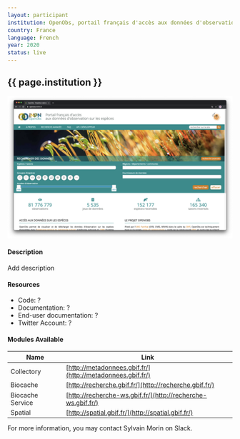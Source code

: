 ```yaml
---
layout: participant
institution: OpenObs, portail français d'accès aux données d'observation sur les espèces (UMS Patrinat (OFB, CNRS, MNHN))
country: France
language: French
year: 2020
status: live
---
```


## {{ page.institution }}

[![OpenObs, portail français d'accès aux données d'observation sur les espèces (UMS Patrinat (OFB, CNRS, MNHN))](../assets/img/participants/openobs.png)](https://openobs.mnhn.fr/)

#### Description 
Add description

#### Resources

- Code: ?
- Documentation: ?
- End-user documentation: ?
- Twitter Account: ?

#### Modules Available 

| Name              | Link                                                          | 
| ------------------|---------------------------------------------------------------|
| Collectory		| [http://metadonnees.gbif.fr/](http://metadonnees.gbif.fr/)    |
| Biocache          | [http://recherche.gbif.fr/](http://recherche.gbif.fr/)        |
| Biocache Service  | [http://recherche-ws.gbif.fr/](http://recherche-ws.gbif.fr/)  |
| Spatial           | [http://spatial.gbif.fr/](http://spatial.gbif.fr/)            |



For more information, you may contact Sylvain Morin on Slack.

